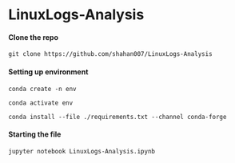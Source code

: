 # LinuxLogs-Analysis

#### Clone the repo
`git clone https://github.com/shahan007/LinuxLogs-Analysis`

#### Setting up environment

`conda create -n env`

`conda activate env`

`conda install --file ./requirements.txt --channel conda-forge`


#### Starting the file
`jupyter notebook LinuxLogs-Analysis.ipynb`
